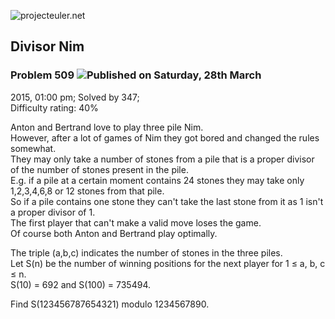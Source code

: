 ![projecteuler.net](images/print_page_logo.png)

## Divisor Nim

### Problem 509 ![](images/icon_info.png)Published on Saturday, 28th March
2015, 01:00 pm; Solved by 347;  
Difficulty rating: 40%

Anton and Bertrand love to play three pile Nim.  
However, after a lot of games of Nim they got bored and changed the rules
somewhat.  
They may only take a number of stones from a pile that is a proper divisor of
the number of stones present in the pile.  
E.g. if a pile at a certain moment contains 24 stones they may take only
1,2,3,4,6,8 or 12 stones from that pile.  
So if a pile contains one stone they can't take the last stone from it as 1
isn't a proper divisor of 1.  
The first player that can't make a valid move loses the game.  
Of course both Anton and Bertrand play optimally.

The triple (a,b,c) indicates the number of stones in the three piles.  
Let S(n) be the number of winning positions for the next player for 1 ≤ a, b,
c ≤ n.  
S(10) = 692 and S(100) = 735494.

Find S(123456787654321) modulo 1234567890.

  
  

